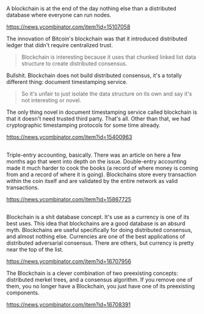 ##

A blockchain is at the end of the day nothing else than a distributed database where everyone can run nodes.

https://news.ycombinator.com/item?id=15107058

The innovation of Bitcoin's blockchain was that it introduced distributed ledger that didn't require centralized trust.

> Blockchain is interesting because it uses that chunked linked list data structure to create distributed consensus.

Bullshit. Blockchain does not build distributed consensus, it's a totally different thing: document timestamping service.

> So it's unfair to just isolate the data structure on its own and say it's not interesting or novel.

The only thing novel in document timestamping service called blockchain is that it doesn't need trusted third party. That's all. Other than that, we had cryptographic timestamping protocols for some time already.

https://news.ycombinator.com/item?id=15400963

##

Triple-entry accounting, basically. There was an article on here a few months ago that went into depth on the issue.
Double-entry accounting made it much harder to cook the books (a record of where money is coming from and a record of where it is going). Blockchains store every transaction within the coin itself and are validated by the entire network as valid transactions.

https://news.ycombinator.com/item?id=15867725

##

Blockchain is a shit database concept. It's use as a currency is one of its best uses. This idea that blockchains are a good database is an absurd myth. Blockchains are useful specifically for doing distributed consensus, and almost nothing else. Currencies are one of the best applications of distributed adversarial consensus. There are others, but currency is pretty near the top of the list.

https://news.ycombinator.com/item?id=16707956

The Blockchain is a clever combination of two preexisting concepts: distributed merkel trees, and a consensus algorithm. If you remove one of them, you no longer have a Blockchain, you just have one of its preexisting components.

https://news.ycombinator.com/item?id=16708391